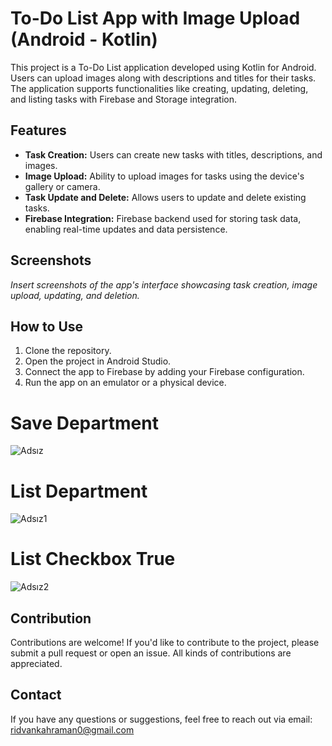 # To-Do List App with Image Upload (Android - Kotlin)

This project is a To-Do List application developed using Kotlin for Android. Users can upload images along with descriptions and titles for their tasks. The application supports functionalities like creating, updating, deleting, and listing tasks with Firebase and Storage integration.

## Features

- **Task Creation:** Users can create new tasks with titles, descriptions, and images.
- **Image Upload:** Ability to upload images for tasks using the device's gallery or camera.
- **Task Update and Delete:** Allows users to update and delete existing tasks.
- **Firebase Integration:** Firebase backend used for storing task data, enabling real-time updates and data persistence.

## Screenshots

_Insert screenshots of the app's interface showcasing task creation, image upload, updating, and deletion._

## How to Use

1. Clone the repository.
2. Open the project in Android Studio.
3. Connect the app to Firebase by adding your Firebase configuration.
4. Run the app on an emulator or a physical device.

# Save Department
![Adsız](https://user-images.githubusercontent.com/97099484/153731117-55e29ede-5360-4500-adb7-7ce590b38817.png)

# List Department
![Adsız1](https://user-images.githubusercontent.com/97099484/153731172-70bf9375-e80d-4bf7-b399-2b2621092c9b.png)

# List Checkbox True
![Adsız2](https://user-images.githubusercontent.com/97099484/153731192-e88a38bc-e7ff-400b-bc06-afdcea1c9214.png)

## Contribution

Contributions are welcome! If you'd like to contribute to the project, please submit a pull request or open an issue. All kinds of contributions are appreciated.

## Contact

If you have any questions or suggestions, feel free to reach out via email: ridvankahraman0@gmail.com




